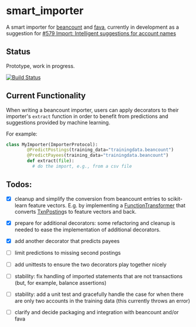 # smart_importer

A smart importer for [beancount](https://github.com/beancount/beancount) and [fava](https://github.com/beancount/fava), currently in development as a suggestion for [#579 Import: Intelligent suggestions for account names](https://github.com/beancount/fava/issues/579)


## Status

Prototype, work in progress.

[![Build Status](https://travis-ci.org/johannesjh/smart_importer.svg?branch=master)](https://travis-ci.org/johannesjh/smart_importer)


## Current Functionality

When writing a beancount importer, users can apply decorators to their importer's `extract` function in order to benefit from predictions and suggestions provided by machine learning.

For example:

```python
class MyImporter(ImporterProtocol):
        @PredictPostings(training_data="trainingdata.beancount")
        @PredictPayees(training_data="trainingdata.beancount")
        def extract(file):
          # do the import, e.g., from a csv file
```


## Todos:

- [x] cleanup and simplify the conversion from beancount entries to scikit-learn feature vectors. E.g. by implementing a [FunctionTransformer](http://scikit-learn.org/stable/modules/generated/sklearn.preprocessing.FunctionTransformer.html#sklearn.preprocessing.FunctionTransformer) that converts [TxnPosting](https://aumayr.github.io/beancount-docs-static/api_reference/beancount.core.html?highlight=txnposting#beancount.core.data.TxnPosting)s to feature vectors and back.
- [x] prepare for additional decorators: some refactoring and cleanup is needed to ease the implementation of additional decorators.
- [x] add another decorator that predicts payees
- [ ] limit predictions to missing second postings
- [ ] add unittests to ensure the two decorators play together nicely
- [ ] stability: fix handling of imported statements that are not transactions (but, for example, balance assertions)
- [ ] stability: add a unit test and gracefully handle the case for when there are only two accounts in the training data (this currently throws an error)

- [ ] clarify and decide packaging and integration with beancount and/or fava
